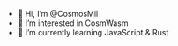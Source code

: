 - 👋 Hi, I’m @CosmosMil
- 👀 I’m interested in CosmWasm
- 🌱 I’m currently learning JavaScript & Rust



<!---
CosmosMil/CosmosMil is a ✨ special ✨ repository because its `README.md` (this file) appears on your GitHub profile.
You can click the Preview link to take a look at your changes.
--->
